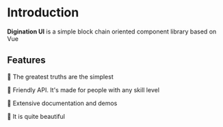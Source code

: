 # Introduction


 **Digination UI** is a simple block chain oriented component library based on Vue


## Features

🚀 The greatest truths are the simplest

🚀 Friendly API. It's made for people with any skill level

🚀 Extensive documentation and demos

🚀 It is quite beautiful
